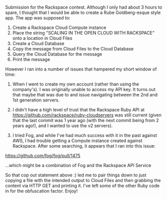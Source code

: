 Submission for the Rackspace contest. Although I only had about 3 hours to spare, I thought that I would
be able to create a Rube Goldberg-esque style app.  The app was supposed to:

1. Create a Rackspace Cloud Compute instance
2. Place the string "SCALING IN THE OPEN CLOUD WITH RACKSPACE" onto a location in Cloud Files
3. Create a Cloud Database
4. Copy the message from Cloud Files to the Cloud Database
5. Query the Cloud Database for the message
6. Print the message

However I ran into a number of issues that hampered my short window of time:

1. When I went to create my own account (rather than using the company's). I was originally unable to access my
API key. It turns out that maybe that was due to and issue navigating between the 2nd and 1st generation servers.

2. I didn't have a high level of trust that the Rackspace Ruby API at 
https://github.com/rackspace/ruby-cloudservers was still current (given that the last commit
was 1 year ago (with the next commit being from 2 years ago!), and I wanted to use the v2 servers).

3. I tried Fog, and while I've had much success with it in the past against AWS, I had trouble getting
a Compute instance created against Rackspace.  After some searching, it appears that I ran into this issue:

https://github.com/fog/fog/pull/1475

...which might be a combination of Fog and the Rackspace API Service

So that cop out statement above :) led me to pair things down to just copying a file with the intended output to 
Cloud Files and then grabbing the content via HTTP GET and printing it.  I've left some of the other Ruby code in 
for the obfuscation factor.  Enjoy!

